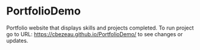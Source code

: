 # PortfolioDemo

Portfolio website that displays skills and projects completed. To run project go to URL: https://cbezeau.github.io/PortfolioDemo/ to see changes or updates.
